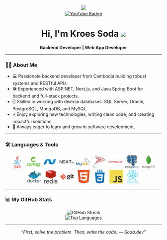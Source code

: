 <div id="header" align="center">
  <img src="https://media.giphy.com/media/M9gbBd9nbDrOTu1Mqx/giphy.gif" width="120"/>
</div>

<div id="badges" align="center">
  <a href="#">
    <img src="https://img.shields.io/badge/YouTube-red?style=for-the-badge&logo=youtube&logoColor=white" alt="YouTube Badge"/>
  </a>
</div>

<h1 align="center">
  Hi, I'm Kroes Soda <img src="https://media.giphy.com/media/hvRJCLFzcasrR4ia7z/giphy.gif" width="30px"/>
</h1>

<p align="center">
  <b>Backend Developer | Web App Developer</b>
</p>

---

### 👨‍💻 About Me

- 💻 Passionate backend developer from Cambodia building robust systems and RESTful APIs.
- 🛠️ Experienced with ASP.NET, Next.js, and Java Spring Boot for backend and full-stack projects.
- 🗄️ Skilled in working with diverse databases: SQL Server, Oracle, PostgreSQL, MongoDB, and MySQL.
- ⚡ Enjoy exploring new technologies, writing clean code, and creating impactful solutions.
- 🚀 Always eager to learn and grow in software development.

---

### 🛠️ Languages & Tools

<div align="center">
  <img src="https://github.com/devicons/devicon/blob/master/icons/java/java-original-wordmark.svg" title="Java" alt="Java" width="45" height="45"/>&nbsp;
  <img src="https://github.com/devicons/devicon/blob/master/icons/spring/spring-original-wordmark.svg" title="Spring" alt="Spring" width="45" height="45"/>&nbsp;
  <img src="https://github.com/devicons/devicon/blob/master/icons/dot-net/dot-net-original.svg" title="ASP.NET" alt="ASP.NET" width="45" height="45"/>&nbsp;
  <img src="https://github.com/devicons/devicon/blob/master/icons/nextjs/nextjs-original-wordmark.svg" title="Next.js" alt="Next.js" width="45" height="45"/>&nbsp;
  <img src="https://github.com/devicons/devicon/blob/master/icons/mysql/mysql-original-wordmark.svg" title="MySQL" alt="MySQL" width="45" height="45"/>&nbsp;
  <img src="https://github.com/devicons/devicon/blob/master/icons/microsoftsqlserver/microsoftsqlserver-original.svg" title="SQL Server" alt="SQL Server" width="45" height="45"/>&nbsp;
  <img src="https://github.com/devicons/devicon/blob/master/icons/oracle/oracle-original.svg" title="Oracle" alt="Oracle" width="45" height="45"/>&nbsp;
  <img src="https://github.com/devicons/devicon/blob/master/icons/postgresql/postgresql-original-wordmark.svg" title="PostgreSQL" alt="PostgreSQL" width="45" height="45"/>&nbsp;
  <img src="https://github.com/devicons/devicon/blob/master/icons/mongodb/mongodb-original-wordmark.svg" title="MongoDB" alt="MongoDB" width="45" height="45"/>&nbsp;
  <img src="https://github.com/devicons/devicon/blob/master/icons/docker/docker-original-wordmark.svg" title="Docker" alt="Docker" width="45" height="45"/>&nbsp;
  <img src="https://github.com/devicons/devicon/blob/master/icons/redis/redis-original-wordmark.svg" title="Redis" alt="Redis" width="45" height="45"/>&nbsp;
  <img src="https://github.com/devicons/devicon/blob/master/icons/git/git-original-wordmark.svg" title="Git" alt="Git" width="45" height="45"/>&nbsp;
  <img src="https://github.com/devicons/devicon/blob/master/icons/html5/html5-original.svg" title="HTML5" alt="HTML5" width="45" height="45"/>&nbsp;
  <img src="https://github.com/devicons/devicon/blob/master/icons/css3/css3-plain-wordmark.svg" title="CSS3" alt="CSS3" width="45" height="45"/>&nbsp;
  <img src="https://github.com/devicons/devicon/blob/master/icons/javascript/javascript-original.svg" title="JavaScript" alt="JavaScript" width="45" height="45"/>&nbsp;
  <img src="https://github.com/devicons/devicon/blob/master/icons/react/react-original-wordmark.svg" title="React" alt="React" width="45" height="45"/>
</div>

---

### 📊 My GitHub Stats

<p align="center">
  <img src="https://streak-stats.demolab.com/?user=codestorykh&theme=tokyonight&hide_border=true" alt="GitHub Streak"/>
  <br>
  <img src="https://github-readme-stats.vercel.app/api/top-langs/?username=CodeStoryKH&layout=compact&hide_progress=true&theme=tokyonight&hide_border=true" alt="Top Languages"/>
</p>

---

<p align="center">
  <i>“First, solve the problem. Then, write the code. — Soda.dev”</i>
</p>
